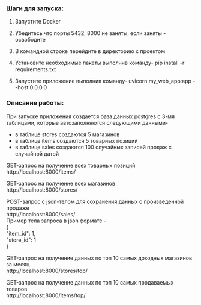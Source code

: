 ### Шаги для запуска: ### 

1. Запустите Docker

1. Убедитесь что порты 5432, 8000 не заняты, если заняты - освободите

2. В командной строке перейдите в директорию с проектом

3. Установите необходимые пакеты выполнив команду-
    pip install -r requirements.txt

4. Запустите приложение выполнив команду-
    uvicorn my_web_app:app --host 0.0.0.0


### Описание работы: ### 

При запуске приложения создается база данных postgres с 3-мя таблицами, которые автозаполняются следующими данными-
- в таблице stores создаются 5 магазинов
- в таблице items создаются 5 товарных позиций
- в таблице sales создаются 100 случайных записей продаж с случайной датой

GET-запрос на получение всех товарных позиций  
http://localhost:8000/items/

GET-запрос на получение всех магазинов  
http://localhost:8000/stores/

POST-запрос с json-телом для сохранения данных о произведенной продаже  
http://localhost:8000/sales/  
    Пример тела запроса в json формате -  
        {  
            "item_id": 1,  
            "store_id": 1  
        }  

GET-запрос на получение данных по топ 10 самых доходных магазинов за месяц  
http://localhost:8000/stores/top/

GET-запрос на получение данных по топ 10 самых продаваемых товаров  
http://localhost:8000/items/top/                
